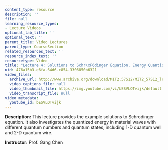 ```yaml
---
content_type: resource
description: ''
file: null
learning_resource_types:
- Lecture Videos
optional_tab_title: ''
optional_text: ''
parent_title: Video Lectures
parent_type: CourseSection
related_resources_text: ''
resource_index_text: ''
resourcetype: Video
title: "Lecture 4: Solutions to Schr\xF6dinger Equation, Energy Quantization"
uid: 476a15b3-e6fa-64d6-c854-3306850b6321
video_files:
  archive_url: http://www.archive.org/download/MIT2.57S12/MIT2_57S12_lec04_300k.mp4
  video_captions_file: null
  video_thumbnail_file: https://img.youtube.com/vi/bESVLOTvijk/default.jpg
  video_transcript_file: null
video_metadata:
  youtube_id: bESVLOTvijk
---
```


**Description:** This lecture provides the example solutions to Schrodinger equation. It also investigates the quantized energy in material waves with different quantum numbers and quantum states, including 1-D quantum well and 2-D quantum wire.

**Instructor:** Prof. Gang Chen